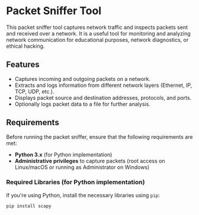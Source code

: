 # Packet Sniffer Tool

This packet sniffer tool captures network traffic and inspects packets sent and received over a network. It is a useful tool for monitoring and analyzing network communication for educational purposes, network diagnostics, or ethical hacking.

## Features

- Captures incoming and outgoing packets on a network.
- Extracts and logs information from different network layers (Ethernet, IP, TCP, UDP, etc.).
- Displays packet source and destination addresses, protocols, and ports.
- Optionally logs packet data to a file for further analysis.

## Requirements

Before running the packet sniffer, ensure that the following requirements are met:

- **Python 3.x** (for Python implementation)
- **Administrative privileges** to capture packets (root access on Linux/macOS or running as Administrator on Windows)

### Required Libraries (for Python implementation)
If you're using Python, install the necessary libraries using `pip`:

```bash
pip install scapy
